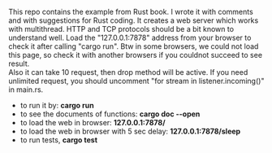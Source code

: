 This repo contains the example from Rust book. I wrote it with comments and with suggestions for Rust coding.
It creates a web server which works with multithread. HTTP and TCP protocols should be a bit known to understand well. 
Load the "127.0.0.1:7878" address from your browser to check it after calling "cargo run".
Btw in some browsers, we could not load this page, so check it with another browsers if you couldnot succeed to see result.  
Also it can take 10 request, then drop method will be active. If you need unlimited request, you should uncomment "for stream in listener.incoming()" in main.rs.

- to run it by: **cargo run**
- to see the documents of functions: **cargo doc --open** 
- to load the web in browser: **127.0.0.1:7878/** 
- to load the web in browser with 5 sec delay: **127.0.0.1:7878/sleep**
- to run tests, **cargo test**
